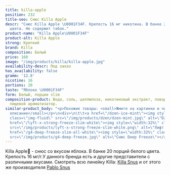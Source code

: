 ```yaml
---
title: killa-apple
position: 232
title-seo: Снюс Killa Apple
descr: "Снюс Killa Apple \U0001F34F. Крепость 16 мг никотина. В банке 20 порций белого
  цвета. Не содержит табак."
product-name: "Killa Apple\U0001F34F"
product-alt: Killa Apple
strong: Крепкий
brand: Killa
composition: Белый
price: 160
image: "/img/products/killa/killa-apple.jpg"
availability-descr: Под заказ
has_availability: false
gramm: '12.8'
nicotine: 16
portions: 20
taste: "Яблоко \U0001F34F"
form: Белый, порции slim
composition-product: Вода, соль, целлюлоза, никотиновый экстракт, поваренная сода,
  пищевой ароматизатор.
similar-product_body: "<p>Похожие товары: <small>Жмите на картинки и читайте полное
  описание</small></p>\n<div>\n\t\t<a href=\"/dzen-ice-mint\"><img style=\"width:32%\"
  class=\"img-fluid\" src=\"/img/products/dzen/dzen-mint.jpg\" alt=\"Dzen Ice Mint\"></a>\n\t\t<a
  href=\"/lyft-x-strong-freeze-slim-white\"><img style=\"width:32%\" class=\"img-fluid\"
  src=\"/img/products/lyft-x-strong-freeze-slim-white.png\" alt=\"Лифт фриз\"></a>\n<a
  href=\"/g4-deep-freeze-slim-all-white\"><img style=\"width:32%\" class=\"img-fluid\"
  src=\"/img/products/g4-deep-freeze.jpg\" alt=\"Снюс Deep Freeze\"></a>\n</div>"
---
```


Killa Apple🍏 - снюс со вкусом яблока. В банке 20 порций белого цвета. Крепость 16 мг/г.У данного бренда есть и другие представители c различными вкусами. Смотреть всю линейку Killa: <a href="/killa-snus">Killa Snus</a> и от этого же производителя <a href="/pablo-snus">Pablo Snus</a>